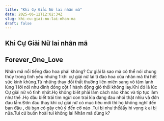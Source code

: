 ```yaml
---
title: "Khi Cự Giải Nữ lai nhân mã"
date: 2025-06-12T12:02:34Z
slug: khi-cu-giai-nu-lai-nhan-ma
draft: false
---
```


## Khi Cự Giải Nữ lai nhân mã

## Forever_One_Love

Nhân mã nổi tiếng đào hoa phải không?
Cự giải là sao mà có thể nói chung thủy trong tình yêu nhưng 1 khi cự giải nữ lai tí đào hoa của nhân mã thì hết sức kinh khủng.Từ những thay đổi thất thường liên miên sang vô tâm lạnh lùng 1 lời nói như đinh đóng cột 1 hành động gió thổi không lay.Khi đó là lúc Cự giải nữ vô tình nhất.Họ không biết phải làm cách nào khác và típ tục làm như thế .Họ đâu biết trái tim ngừi con trai kìa đang đau nhói thật nhìu và đớn đau lắm.Đớn đau thay khi cự giải nữ có mục tiêu mới thì họ không nghĩ đến bạn đâu , dù bạn có gây chú ý đến cỡ nào .Tui bị như thếâấy hi vọng k ai bị nữa.Tui cứ buồn hoài tui không lai Nhân mã đúng k?